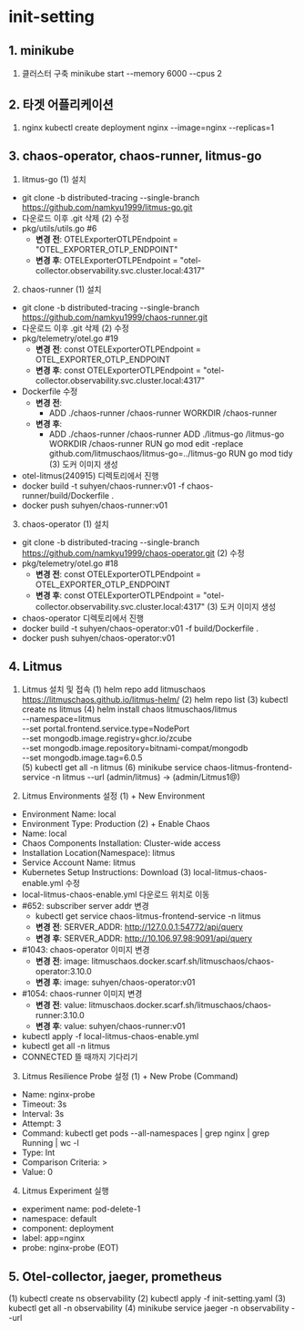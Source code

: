 # init-setting


## 1. minikube 
1. 클러스터 구축
minikube start --memory 6000 --cpus 2

## 2. 타겟 어플리케이션
1. nginx
kubectl create deployment nginx --image=nginx --replicas=1


## 3. chaos-operator, chaos-runner, litmus-go
1. litmus-go
(1) 설치
- git clone -b distributed-tracing --single-branch https://github.com/namkyu1999/litmus-go.git
- 다운로드 이후 .git 삭제
(2) 수정
- pkg/utils/utils.go #6
  - **변경 전**: OTELExporterOTLPEndpoint = "OTEL_EXPORTER_OTLP_ENDPOINT"
  - **변경 후**: OTELExporterOTLPEndpoint = "otel-collector.observability.svc.cluster.local:4317"

2. chaos-runner
(1) 설치
- git clone -b distributed-tracing --single-branch https://github.com/namkyu1999/chaos-runner.git
- 다운로드 이후 .git 삭제
(2) 수정
- pkg/telemetry/otel.go #19
  - **변경 전**: const OTELExporterOTLPEndpoint = OTEL_EXPORTER_OTLP_ENDPOINT
  - **변경 후**: const OTELExporterOTLPEndpoint = "otel-collector.observability.svc.cluster.local:4317"
- Dockerfile 수정
  - **변경 전**: 
    - ADD ./chaos-runner /chaos-runner
      WORKDIR /chaos-runner
  - **변경 후**: 
    - ADD ./chaos-runner /chaos-runner
      ADD ./litmus-go /litmus-go
      WORKDIR /chaos-runner
      RUN go mod edit -replace github.com/litmuschaos/litmus-go=../litmus-go
      RUN go mod tidy
      (3) 도커 이미지 생성
- otel-litmus(240915) 디렉토리에서 진행
- docker build -t suhyen/chaos-runner:v01 -f chaos-runner/build/Dockerfile .
- docker push suhyen/chaos-runner:v01

3. chaos-operator
(1) 설치
- git clone -b distributed-tracing --single-branch https://github.com/namkyu1999/chaos-operator.git
(2) 수정
- pkg/telemetry/otel.go #18
  - **변경 전**: const OTELExporterOTLPEndpoint = OTEL_EXPORTER_OTLP_ENDPOINT
  - **변경 후**: const OTELExporterOTLPEndpoint = "otel-collector.observability.svc.cluster.local:4317"
  (3) 도커 이미지 생성
- chaos-operator 디렉토리에서 진행
- docker build -t suhyen/chaos-operator:v01 -f build/Dockerfile .
- docker push suhyen/chaos-operator:v01


## 4. Litmus
1. Litmus 설치 및 접속
(1) helm repo add litmuschaos https://litmuschaos.github.io/litmus-helm/
(2) helm repo list
(3) kubectl create ns litmus
(4) helm install chaos litmuschaos/litmus \
--namespace=litmus \
--set portal.frontend.service.type=NodePort \
--set mongodb.image.registry=ghcr.io/zcube \
--set mongodb.image.repository=bitnami-compat/mongodb \
--set mongodb.image.tag=6.0.5  
(5) kubectl get all -n litmus 
(6) minikube service chaos-litmus-frontend-service -n litmus --url
    (admin/litmus) -> (admin/Litmus1@)

2. Litmus Environments 설정
(1) + New Environment 
- Environment Name: local
- Environment Type: Production 
(2) + Enable Chaos
- Name: local
- Chaos Components Installation: Cluster-wide access
- Installation Location(Namespace): litmus 
- Service Account Name: litmus 
- Kubernetes Setup Instructions: Download
(3) local-litmus-chaos-enable.yml 수정
- local-litmus-chaos-enable.yml 다운로드 위치로 이동  
- #652: subscriber server addr 변경
  - kubectl get service chaos-litmus-frontend-service -n litmus
  - **변경 전**: SERVER_ADDR: http://127.0.0.1:54772/api/query
  - **변경 후**: SERVER_ADDR: http://10.106.97.98:9091/api/query
- #1043: chaos-operator 이미지 변경
  - **변경 전**: image: litmuschaos.docker.scarf.sh/litmuschaos/chaos-operator:3.10.0
  - **변경 후**: image: suhyen/chaos-operator:v01
- #1054: chaos-runner 이미지 변경
  - **변경 전**: value: litmuschaos.docker.scarf.sh/litmuschaos/chaos-runner:3.10.0
  - **변경 후**: value: suhyen/chaos-runner:v01
- kubectl apply -f local-litmus-chaos-enable.yml
- kubectl get all -n litmus
- CONNECTED 뜰 때까지 기다리기

3. Litmus Resilience Probe 설정
(1) + New Probe (Command)  
- Name: nginx-probe
- Timeout: 3s
- Interval: 3s 
- Attempt: 3
- Command: kubectl get pods --all-namespaces | grep nginx | grep Running | wc -l 
- Type: Int 
- Comparison Criteria: > 
- Value: 0

4. Litmus Experiment 실행
- experiment name: pod-delete-1
- namespace: default
- component: deployment
- label: app=nginx
- probe: nginx-probe (EOT)


## 5. Otel-collector, jaeger, prometheus
(1) kubectl create ns observability
(2) kubectl apply -f init-setting.yaml
(3) kubectl get all -n observability
(4) minikube service jaeger -n observability --url



